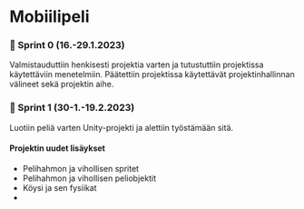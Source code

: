 # Mobiilipeli

### :date: Sprint 0 (16.-29.1.2023)

Valmistauduttiin henkisesti projektia varten ja tutustuttiin projektissa käytettäviin menetelmiin. Päätettiin projektissa käytettävät projektinhallinnan välineet sekä projektin aihe. 

### :date: Sprint 1 (30-1.-19.2.2023)

Luotiin peliä varten Unity-projekti ja alettiin työstämään sitä. 

#### Projektin uudet lisäykset

* Pelihahmon ja vihollisen spritet
* Pelihahmon ja vihollisen peliobjektit
* Köysi ja sen fysiikat
*
 

